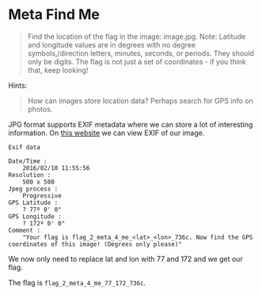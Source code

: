 # Meta Find Me

> Find the location of the flag in the image: image.jpg. Note: Latitude and longitude values are in degrees with no degree symbols,/direction letters, minutes, seconds, or periods. They should only be digits. The flag is not just a set of coordinates - if you think that, keep looking!

Hints:

> How can images store location data? Perhaps search for GPS info on photos.

JPG format supports EXIF metadata where we can store a lot of interesting information. On [this website](http://www.verexif.com/en/ver.php) we can view EXIF of our image.

```
Exif data

Date/Time :
    2016/02/10 11:55:56
Resolution :
    500 x 500
Jpeg process :
    Progressive
GPS Latitude :
    ? 77º 0' 0"
GPS Longitude :
    ? 172º 0' 0"
Comment :
    "Your flag is flag_2_meta_4_me_<lat>_<lon>_736c. Now find the GPS coordinates of this image! (Degrees only please)"
```

We now only need to replace lat and lon with 77 and 172 and we get our flag.

The flag is `flag_2_meta_4_me_77_172_736c`.